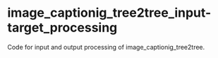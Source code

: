 # image_captionig_tree2tree_input-target_processing
Code for input and output processing of  image_captionig_tree2tree.
